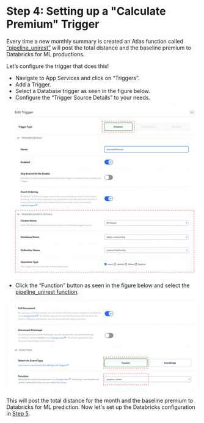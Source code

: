 # Step 4: Setting up a "Calculate Premium" Trigger 
Every time a new monthly summary is created an Atlas function called [“pipeline_unirest”](MaterializedViews/monthlyTrigger.js) will post the total distance and the baseline premium to Databricks for ML productions. 

Let’s configure the trigger that does this! 
* Navigate to App Services and click on “Triggers”. 
* Add a Trigger. 
* Select a Database trigger as seen in the figure below. 
* Configure the “Trigger Source Details” to your needs. 

![image](InsuranceGitHub/Figure10.png) 
* Click the “Function” button as seen in the figure below and select the [pipeline_unirest function](pipeline_unirest.js). 

![image](InsuranceGitHub/Figure11.png) 

This will post the total distance for the month and the baseline premium to Databricks for ML prediction. Now let's set up the Databricks configuration in [Step 5](DatabricksConfiguration.md).
